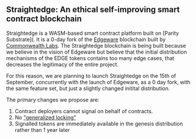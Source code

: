 ## Straightedge: An ethical self-improving smart contract blockchain

Straightedge is a WASM-based smart contract platform built on [Parity Substrate](.
It is a 0-day fork
of the [Edgeware](https://edgewa.re/) blockchain built by
[Commonwealth Labs](https://commonwealth.im/).  The Straightedge blockchain
is being built because we believe in the vision of Edgeware but believe that
the initial distribution mechanisms of the EDGE tokens contains too many edge
cases, that decreases the legitimacy of the entire project.

For this reason, we are planning to launch Straightedge on the 15th of September,
concurrently with the launch of Edgeware, as a 0 day fork, with the same feature set,
but just a slightly changed initital distribution.

The primary changes we propose are:
1) Contract deployers cannot signal on behalf of contracts.
2) No ["generalized locking"](https://blog.edgewa.re/generalized-lock-policy-who-can-appeal-and-how/)
3) Signalled tokens are immediately available in the genesis distribution rather than 1 year later
